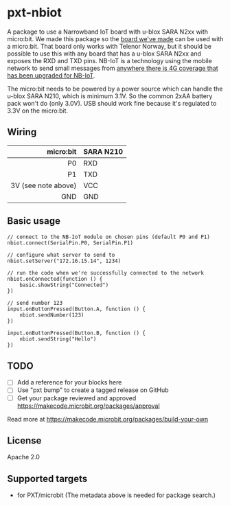 # pxt-nbiot

A package to use a Narrowband IoT board with u-blox SARA N2xx with micro:bit. We made this package so the [board we've made](https://shop.exploratory.engineering/collections/nb-iot/products/assembled-ee-nbiot-01-v1-1-breakout-module) can be used with a micro:bit. That board only works with Telenor Norway, but it should be possible to use this with any board that has a u-blox SARA N2xx and exposes the RXD and TXD pins. NB-IoT is a technology using the mobile network to send small messages from [anywhere there is 4G coverage that has been upgraded for NB-IoT](https://www.gsma.com/iot/deployment-map/).

The micro:bit needs to be powered by a power source which can handle the u-blox SARA N210, which is minimum 3.1V. So the common 2xAA battery pack won't do (only 3.0V). USB should work fine because it's regulated to 3.3V on the micro:bit.

## Wiring

micro:bit | SARA N210
---------:|----------
P0 | RXD
P1 | TXD
3V (see note above) | VCC
GND | GND

## Basic usage

```blocks
// connect to the NB-IoT module on chosen pins (default P0 and P1)
nbiot.connect(SerialPin.P0, SerialPin.P1)

// configure what server to send to
nbiot.setServer("172.16.15.14", 1234)

// run the code when we're successfully connected to the network
nbiot.onConnected(function () {
    basic.showString("Connected")
})

// send number 123
input.onButtonPressed(Button.A, function () {
    nbiot.sendNumber(123)
})

input.onButtonPressed(Button.B, function () {
    nbiot.sendString("Hello")
})
```

## TODO

- [ ] Add a reference for your blocks here
- [ ] Use "pxt bump" to create a tagged release on GitHub
- [ ] Get your package reviewed and approved https://makecode.microbit.org/packages/approval

Read more at https://makecode.microbit.org/packages/build-your-own

## License

Apache 2.0

## Supported targets

* for PXT/microbit
(The metadata above is needed for package search.)
